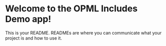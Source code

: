 # Welcome to the OPML Includes Demo app!

This is your README. READMEs are where you can communicate what your project is and how to use it.

